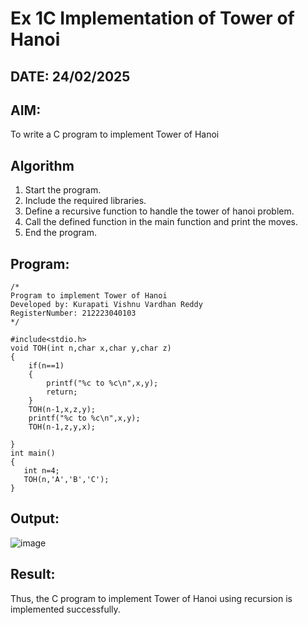 
# Ex 1C Implementation of Tower of Hanoi
## DATE: 24/02/2025
## AIM:
To write a C program to implement Tower of Hanoi

## Algorithm
1. Start the program.
2. Include the required libraries.
3. Define a recursive function to handle the tower of hanoi problem.
4. Call the defined function in the main function and print the moves.
5. End the program.

## Program:
```
/*
Program to implement Tower of Hanoi
Developed by: Kurapati Vishnu Vardhan Reddy
RegisterNumber: 212223040103
*/

#include<stdio.h>
void TOH(int n,char x,char y,char z)
{
    if(n==1)
    {
        printf("%c to %c\n",x,y);
        return;
    }
    TOH(n-1,x,z,y);
    printf("%c to %c\n",x,y);
    TOH(n-1,z,y,x);
    
}
int main()
{
   int n=4;
   TOH(n,'A','B','C');
}
```

## Output:

![image](https://github.com/user-attachments/assets/66cc3a23-c072-4750-b207-6c8182ad3401)

## Result:
Thus, the C program to implement Tower of Hanoi using recursion is implemented successfully.
